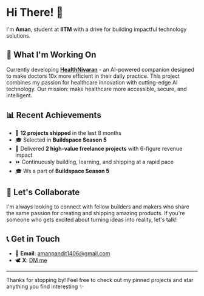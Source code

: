 # Hi There! 👋

I'm **Aman**, student at **IITM** with a drive for building impactful technology solutions.

## 🚀 What I'm Working On

Currently developing [**HealthNivaran**](https://healthnivaran.in) - an AI-powered companion designed to make doctors 10x more efficient in their daily practice. This project combines my passion for healthcare innovation with cutting-edge AI technology. Our mission: make healthcare more accessible, secure, and intelligent.

## 📊 Recent Achievements

- 🌟 **12 projects shipped** in the last 8 months  
- 🎓 Selected in **Buildspace Season 5**  
- 💸 Delivered **2 high-value freelance projects** with 6-figure revenue impact  
- ⏩ Continuously building, learning, and shipping at a rapid pace
- 🎓 Ws a part of **Buildspace Season 5**  

## 🤝 Let's Collaborate

I'm always looking to connect with fellow builders and makers who share the same passion for creating and shipping amazing products. If you're someone who gets excited about turning ideas into reality, let's talk!

## 📞 Get in Touch

- 📧 **Email**: amanpandit1406@gmail.com  
- 🕊️ **X**: [DM me](https://x.com/_aman045)  

---

Thanks for stopping by! Feel free to check out my pinned projects and star anything you find interesting ✨
